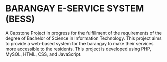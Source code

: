 <h1>BARANGAY E-SERVICE SYSTEM (BESS)</h1>

A Capstone Project in progress for the fulfillment of the requirements of the degree of Bachelor of Science in Information Technology. This project aims to provide a web-based system for the barangay to make their services more accessible to the residents. This project is developed using PHP, MySQL, HTML, CSS, and JavaScript.
